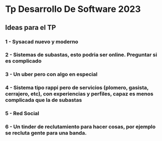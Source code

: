 # Tp Desarrollo De Software 2023
 
## Ideas para el TP
 
 ### 1 - Sysacad nuevo y moderno
 ### 2 - Sistemas de subastas, esto podria ser online. Preguntar si es complicado
 ### 3 - Un uber pero con algo en especial
 ### 4 - Sistema tipo rappi pero de servicios (plomero, gasista, cerrajero, etc), con experiencias y perfiles, capaz es menos complicada que la de subastas
 ### 5 - Red Social
 ### 6 - Un tinder de reclutamiento para hacer cosas, por ejemplo se recluta gente para una banda.
